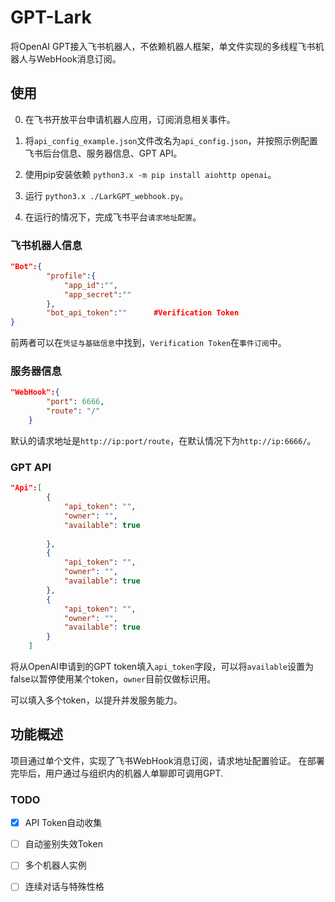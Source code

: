 # GPT-Lark

将OpenAI GPT接入飞书机器人，不依赖机器人框架，单文件实现的多线程飞书机器人与WebHook消息订阅。

## 使用
0. 在飞书开放平台申请机器人应用，订阅消息相关事件。

1. 将`api_config_example.json`文件改名为`api_config.json`，并按照示例配置飞书后台信息、服务器信息、GPT API。

2. 使用pip安装依赖 `python3.x -m pip install aiohttp openai`。

3. 运行 `python3.x ./LarkGPT_webhook.py`。

4. 在运行的情况下，完成飞书平台`请求地址配置`。

### 飞书机器人信息

``` json
"Bot":{
        "profile":{
            "app_id":"",        
            "app_secret":""
        },
        "bot_api_token":""      #Verification Token
}
```
前两者可以在`凭证与基础信息`中找到，`Verification Token`在`事件订阅`中。

### 服务器信息

``` json
"WebHook":{
        "port": 6666,
        "route": "/"
    }
```
默认的请求地址是`http://ip:port/route`，在默认情况下为`http://ip:6666/`。

### GPT API

``` json
"Api":[
        {
            "api_token": "",
            "owner": "",
            "available": true
            
        },
        {
            "api_token": "",
            "owner": "",
            "available": true
        },
        {
            "api_token": "",
            "owner": "",
            "available": true
        }
    ]

```
将从OpenAI申请到的GPT token填入`api_token`字段，可以将`available`设置为false以暂停使用某个token，`owner`目前仅做标识用。

可以填入多个token，以提升并发服务能力。

## 功能概述

项目通过单个文件，实现了飞书WebHook消息订阅，请求地址配置验证。
在部署完毕后，用户通过与组织内的机器人单聊即可调用GPT.

### TODO
- [x] API Token自动收集
- [ ] 自动鉴别失效Token
- [ ] 多个机器人实例
- [ ] 连续对话与特殊性格


